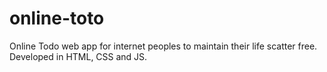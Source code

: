 # online-toto
Online Todo web app for internet peoples to maintain their life scatter free. Developed in HTML, CSS and JS.
